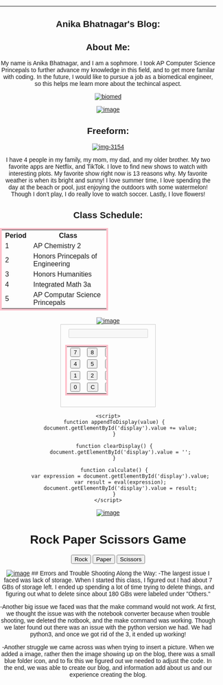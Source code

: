 ---
## Anika Bhatnagar's Blog: 
## About Me:
My name is Anika Bhatnagar, and I am a sophmore. I took AP Computer Science Princepals to further advance my knowledge in this field, and to get more familar with coding. In the future, I would like to pursue a job as a biomedical engineer, so this helps me learn more about the techincal aspect. 

<a href="https://ibb.co/xsrrR4H"><img src="https://i.ibb.co/xsrrR4H/biomed.jpg" alt="biomed" border="0"></a>

<a href="https://imgbb.com/"><img src="https://i.ibb.co/MNS7j8C/image.png" alt="image" border="0"></a>
## Freeform: 

<a href="https://ibb.co/3kbjhvP"><img src="https://i.ibb.co/ZNrFTSb/img-3154.jpg" alt="img-3154" border="0"></a>

I have 4 people in my family, my mom, my dad, and my older brother. My two favorite apps are Netflix, and TikTok. I love to find new shows to watch with interesting plots. My favorite show right now is 13 reasons why. My favorite weather is when its bright and sunny! I love summer time, I love spending the day at the beach or pool, just enjoying the outdoors with some watermelon! Though I don't play, I do really love to watch soccer. Lastly, I love flowers!  
## Class Schedule: 

<html>
<head>
  <style>
    table {
      border-collapse: collapse;
      width: 50%;
      border: 4px solid pink; /* Pink border */
    }
    
    th, td {
      border: 2px solid black;
      padding: 8px;
    }
  </style>
</head>
<body>
  <table>
    <tr>
      <th>Period</th>
      <th>Class</th>
    </tr>
    <tr>
      <td>1</td>
      <td>AP Chemistry 2</td>
    </tr>
    <tr>
      <td>2</td>
      <td>Honors Princepals of Engineering</td>
    </tr>
    <tr>
      <td>3</td>
      <td>Honors Humanities </td>
    </tr>
    <tr>
      <td>4</td>
      <td>Integrated Math 3a</td>
    </tr>
    <tr>
      <td>5</td>
      <td>AP Computar Science Princepals</td>
    </tr>
  </table>
</body>
</html>
<a href="https://imgbb.com/"><img src="https://i.ibb.co/MNS7j8C/image.png" alt="image" border="0"></a> 
<html>
<head>
    <title>Calculator</title>
    <style>
        .calculator {
            width: 200px;
            border: 1px solid #ccc;
            padding: 10px;
            margin: 0 auto;
        }
    </style>
</head>

<body>
    <div class="calculator">
        <input type="text" id="display" disabled>
        <table>
            <tr>
                <td><button onclick="appendToDisplay('7')">7</button></td>
                <td><button onclick="appendToDisplay('8')">8</button></td>
                <td><button onclick="appendToDisplay('9')">9</button></td>
                <td><button onclick="appendToDisplay('/')">/</button></td>
            </tr>
            <tr>
                <td><button onclick="appendToDisplay('4')">4</button></td>
                <td><button onclick="appendToDisplay('5')">5</button></td>
                <td><button onclick="appendToDisplay('6')">6</button></td>
                <td><button onclick="appendToDisplay('*')">*</button></td>
            </tr>
            <tr>
                <td><button onclick="appendToDisplay('1')">1</button></td>
                <td><button onclick="appendToDisplay('2')">2</button></td>
                <td><button onclick="appendToDisplay('3')">3</button></td>
                <td><button onclick="appendToDisplay('-')">-</button></td>
            </tr>
            <tr>
                <td><button onclick="appendToDisplay('0')">0</button></td>
                <td><button onclick="clearDisplay()">C</button></td>
                <td><button onclick="calculate()">=</button></td>
                <td><button onclick="appendToDisplay('+')">+</button></td>
            </tr>
        </table>
    </div>
    
    <script>
        function appendToDisplay(value) {
            document.getElementById('display').value += value;
        }

        function clearDisplay() {
            document.getElementById('display').value = '';
        }

        function calculate() {
            var expression = document.getElementById('display').value;
            var result = eval(expression);
            document.getElementById('display').value = result;
        }
    </script>
</body>
</html>
<a href="https://imgbb.com/"><img src="https://i.ibb.co/MNS7j8C/image.png" alt="image" border="0"></a>
<html>
<head>
  <style>
    body {
      font-family: Arial, sans-serif;
      text-align: center;
      margin: 0;
      padding: 0;
    }
    
    #game {
      margin-top: 50px;
    }
  </style>
</head>
<body>
  <h1>Rock Paper Scissors Game</h1>
  <div id="game">
    <button onclick="play('rock')">Rock</button>
    <button onclick="play('paper')">Paper</button>
    <button onclick="play('scissors')">Scissors</button>
    <p id="message"></p>
  </div>
  
  <script>
    const choices = ["rock", "paper", "scissors"];
    
    function play(playerChoice) {
      const computerChoice = choices[Math.floor(Math.random() * choices.length)];
      const message = document.getElementById("message");
      
      const result = getResult(playerChoice, computerChoice);
      
      message.textContent = `You chose ${playerChoice}. The computer chose ${computerChoice}. ${result}`;
    }
    
    function getResult(player, computer) {
      if (player === computer) {
        return "It's a tie!";
      } else if (
        (player === "rock" && computer === "scissors") ||
        (player === "paper" && computer === "rock") ||
        (player === "scissors" && computer === "paper")
      ) {
        return "You win!";
      } else {
        return "Computer wins!";
      }
    }
  </script>
</body>
</html>
<a href="https://imgbb.com/"><img src="https://i.ibb.co/MNS7j8C/image.png" alt="image" border="0"></a>
## Errors and Trouble Shooting Along the Way:
-The largest issue I faced was lack of storage. When I started this class, I figured out I had about 7 GBs of storage left. I ended up spending a lot of time trying to delete things, and figuring out what to delete since about 180 GBs were labeled under "Others." 

-Another big issue we faced was that the make command would not work. At first, we thought the issue was with the notebook converter because when trouble shooting, we deleted the notbook, and the make command was working. Though we later found out there was an issue with the python version we had. We had python3, and once we got rid of the 3, it ended up working!  

-Another struggle we came across was when trying to insert a picture. When we added a image, rather then the image showing up on the blog, there was a small blue folder icon, and to fix this we figured out we needed to adjust the code. In the end, we was able to create our blog, and information add about us and our experience creating the blog. 

